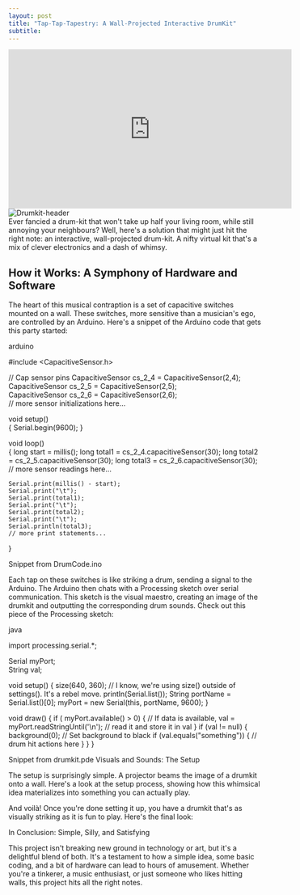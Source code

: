 ```yaml
---
layout: post
title: "Tap-Tap-Tapestry: A Wall-Projected Interactive DrumKit"
subtitle: 
---
```


<iframe 
    width="560"
    height="315"
    src="https://www.youtube.com/embed/8VHfrf0_ESo?si=aWePd3thH20UroEy" 
    title="YouTube video player" 
    frameborder="0" 
    allow="accelerometer; 
        autoplay; 
        clipboard-write; 
        encrypted-media; 
        gyroscope; 
        picture-in-picture; 
        web-share"> Apologies, your browser doesn't support this video :(
</iframe>

<div>
    <div width="50%"><img src="{{ site.baseurl }}/public/DrumKit/Drumkit.png" class="align-left" alt="Drumkit-header"></div>
    <div>
        Ever fancied a drum-kit that won't take up half your living room, while still annoying your neighbours?
        Well, here's a solution that might just hit the right note: an interactive, wall-projected drum-kit.
        A nifty virtual kit that's a mix of clever electronics and a dash of whimsy.
    </div>
</div>

## How it Works: A Symphony of Hardware and Software

The heart of this musical contraption is a set of capacitive switches mounted on a wall. 
These switches, more sensitive than a musician's ego, are controlled by an Arduino. 
Here's a snippet of the Arduino code that gets this party started:

arduino

#include <CapacitiveSensor.h>

// Cap sensor pins
CapacitiveSensor   cs_2_4 = CapacitiveSensor(2,4);        
CapacitiveSensor   cs_2_5 = CapacitiveSensor(2,5);        
CapacitiveSensor   cs_2_6 = CapacitiveSensor(2,6);        
// more sensor initializations here...

void setup()                    
{
Serial.begin(9600);
}

void loop()                    
{
long start = millis();
long total1 =  cs_2_4.capacitiveSensor(30);
long total2 =  cs_2_5.capacitiveSensor(30);
long total3 =  cs_2_6.capacitiveSensor(30);
// more sensor readings here...

    Serial.print(millis() - start);       
    Serial.print("\t");                   
    Serial.print(total1);                  
    Serial.print("\t");
    Serial.print(total2);                  
    Serial.print("\t");
    Serial.println(total3);                
    // more print statements...
}

Snippet from DrumCode.ino

Each tap on these switches is like striking a drum, sending a signal to the Arduino. The Arduino then chats with a Processing sketch over serial communication. This sketch is the visual maestro, creating an image of the drumkit and outputting the corresponding drum sounds. Check out this piece of the Processing sketch:

java

import processing.serial.*;

Serial myPort;  
String val;

void setup()
{
size(640, 360);
// I know, we're using size() outside of settings(). It's a rebel move.
println(Serial.list());
String portName = Serial.list()[0];
myPort = new Serial(this, portName, 9600);
}

void draw() {
if ( myPort.available() > 0) {  // If data is available,
val = myPort.readStringUntil('\n');         // read it and store it in val
}
if (val != null) {
background(0);               // Set background to black
if (val.equals("something")) {
// drum hit actions here
}
}
}

Snippet from drumkit.pde
Visuals and Sounds: The Setup

The setup is surprisingly simple. A projector beams the image of a drumkit onto a wall. Here's a look at the setup process, showing how this whimsical idea materializes into something you can actually play.

And voilà! Once you're done setting it up, you have a drumkit that's as visually striking as it is fun to play. Here's the final look:

In Conclusion: Simple, Silly, and Satisfying

This project isn't breaking new ground in technology or art, but it's a delightful blend of both. 
It's a testament to how a simple idea, some basic coding, and a bit of hardware can lead to hours of amusement. 
Whether you're a tinkerer, a music enthusiast, or just someone who likes hitting walls, this project hits all the right notes.
